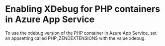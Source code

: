 # Enabling XDebug for PHP containers in Azure App Service
To use the xdebug version of the PHP container in Azure App Service, set an appsetting called PHP_ZENDEXTENSIONS with the value xdebug. 
